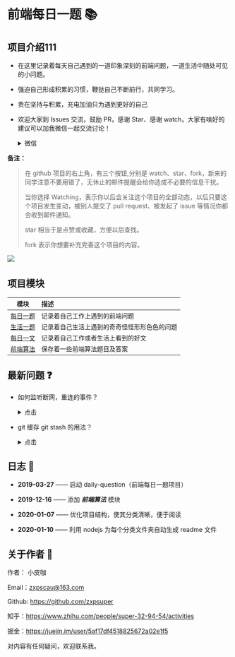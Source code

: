 # 前端每日一题 :books:

## 项目介绍111

- 在这里记录着每天自己遇到的一道印象深刻的前端问题，一道生活中随处可见的小问题。

- 强迫自己形成积累的习惯，鞭挞自己不断前行，共同学习。

- 贵在坚持与积累，充电加油只为遇到更好的自己

- 欢迎大家到 Issues 交流，鼓励 PR，感谢 Star、感谢 watch，大家有啥好的建议可以加我微信一起交流讨论！

  <details>
  <summary>微信</summary>

  ![](./image/wechat.png)

  </details>

**备注：**

> 在 github 项目的右上角，有三个按钮,分别是 watch、star、fork，新来的同学注意不要用错了，无休止的邮件提醒会给你造成不必要的信息干扰。
>
> 当你选择 Watching，表示你以后会关注这个项目的全部动态，以后只要这个项目发生变动，被别人提交了 pull request、被发起了 issue 等情况你都会收到邮件通知。
>
> star 相当于是点赞或收藏，方便以后查找。
>
> fork 表示你想要补充完善这个项目的内容。

![](./image/fork_and_star.jpg)

## 项目模块

|           模块            | 描述                                         |
| :-----------------------: | :------------------------------------------- |
| [每日一题](./front_end/)  | 记录着自己工作上遇到的前端问题               |
|    [生活一题](./life/)    | 记录着自己生活上遇到的奇奇怪怪形形色色的问题 |
|  [每日一文](./article/)   | 记录着自己工作或者生活上看到的好文           |
| [前端算法](./algorithm//) | 保存着一些前端算法题目及答案                 |

## 最新问题 :question:

- 如何监听断网，重连的事件？

  <details>
  <summary>点击</summary>

  ```js
  window.addEventListener('offline', function() {
    onLine = false;
  });
  window.addEventListener('online', function() {
    if (onLine == false) {
      onLine = true;
      reLine();
    }
  });
  ```

  </details>

- git 缓存 git stash 的用法？

  <details>
  <summary>点击</summary>

  （1）git stash save "save message" : 执行存储时，添加备注，方便查找，只有 git stash 也要可以的，但查找时不方便识别。

  （2）git stash list ：查看 stash 了哪些存储

  （3）git stash show ：显示做了哪些改动，默认 show 第一个存储,如果要显示其他存贮，后面加 stash@{\$num}，比如第二个 git stash show stash@{1}

  （4）git stash show -p : 显示第一个存储的改动，如果想显示其他存存储，命令：git stash show stash@{\$num} -p ，比如第二个：git stash show stash@{1} -p

  （5）git stash apply :应用某个存储,但不会把存储从存储列表中删除，默认使用第一个存储,即 stash@{0}，如果要使用其他个，git stash apply stash@{\$num} ， 比如第二个：git stash apply stash@{1}

  （6）git stash pop ：命令恢复之前缓存的工作目录，将缓存堆栈中的对应 stash 删除，并将对应修改应用到当前的工作目录下,默认为第一个 stash,即 stash@{0}，如果要应用并删除其他 stash，命令：git stash pop stash@{\$num} ，比如应用并删除第二个：git stash pop stash@{1}

  （7）git stash drop stash@{$num} ：丢弃stash@{$num}存储，从列表中删除这个存储

  （8）git stash clear ：删除所有缓存的 stash

  </details>

## 日志 :ledger:

- **2019-03-27** —— 启动 daily-question（前端每日一题项目）

- **2019-12-16** —— 添加 **_前端算法_** 模块

- **2020-01-07** —— 优化项目结构，使其分类清晰，便于阅读

- **2020-01-10** —— 利用 nodejs 为每个分类文件夹自动生成 readme 文件

## 关于作者 :boy:

作者： 小皮咖

Email：zxpscau@163.com

Github: https://github.com/zxpsuper

知乎：https://www.zhihu.com/people/super-32-94-54/activities

掘金：https://juejin.im/user/5af17df4518825672a02e1f5

对内容有任何疑问，欢迎联系我。
